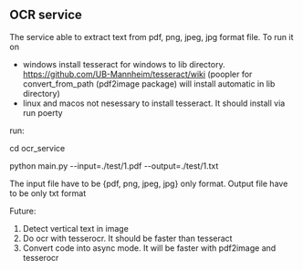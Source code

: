 ## OCR service 
The service able to extract text from pdf, png, jpeg, jpg format file. To run it on 
- windows
install tesseract for windows to lib directory. https://github.com/UB-Mannheim/tesseract/wiki
(poopler for convert_from_path (pdf2image package) will install automatic in lib directory)
- linux and macos not nesessary to install tesseract. It should install via run poerty

run: 

cd ocr_service

python main.py --input=./test/1.pdf --output=./test/1.txt

The input file have to be {pdf, png, jpeg, jpg} only format. Output file have to be only txt format

Future:
1) Detect vertical text in image
2) Do ocr with tesserocr. It should be faster than tesseract
3) Convert code into async mode. It will be faster with pdf2image and tesserocr

